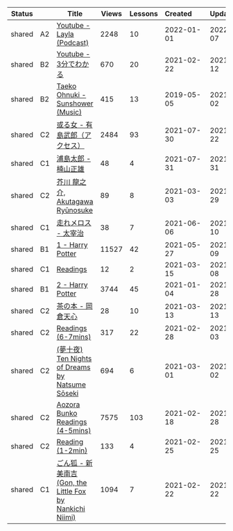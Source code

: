 |Status| |Title|Views|Lessons|Created&nbsp;&nbsp;&nbsp;&nbsp;&nbsp;&nbsp;|Updated&nbsp;&nbsp;&nbsp;&nbsp;&nbsp;&nbsp;|
|------|-|-----|-----|-------|--------------|--------------|
|shared|A2|[Youtube - Layla (Podcast)](https://www.lingq.com/en/learn/ja/web/library/course/990105)|2248|10|2022-01-01|2022-01-07
|shared|B2|[Youtube - 3分でわかる](https://www.lingq.com/en/learn/ja/web/library/course/796377)|670|20|2021-02-22|2021-10-12
|shared|B2|[Taeko Ohnuki - Sunshower (Music)](https://www.lingq.com/en/learn/ja/web/library/course/462636)|415|13|2019-05-05|2021-10-02
|shared|C2|[或る女 - 有島武郎（アクセス）](https://www.lingq.com/en/learn/ja/web/library/course/890748)|2484|93|2021-07-30|2021-08-22
|shared|C1|[浦島太郎 - 楠山正雄](https://www.lingq.com/en/learn/ja/web/library/course/891529)|48|4|2021-07-31|2021-07-31
|shared|C2|[芥川 龍之介, Akutagawa Ryūnosuke](https://www.lingq.com/en/learn/ja/web/library/course/803231)|89|8|2021-03-03|2021-07-29
|shared|C1|[走れメロス - 太宰治](https://www.lingq.com/en/learn/ja/web/library/course/860023)|38|7|2021-06-06|2021-06-10
|shared|B1|[1 - Harry Potter](https://www.lingq.com/en/learn/ja/web/library/course/854312)|11527|42|2021-05-27|2021-06-09
|shared|C1|[Readings](https://www.lingq.com/en/learn/ja/web/library/course/811588)|12|2|2021-03-15|2021-06-08
|shared|B1|[2 - Harry Potter](https://www.lingq.com/en/learn/ja/web/library/course/763592)|3744|45|2021-01-04|2021-05-28
|shared|C2|[茶の本 - 岡倉天心](https://www.lingq.com/en/learn/ja/web/library/course/809805)|28|10|2021-03-13|2021-03-13
|shared|C2|[Readings (6-7mins)](https://www.lingq.com/en/learn/ja/web/library/course/800766)|317|22|2021-02-28|2021-03-03
|shared|C2|[(夢十夜) Ten Nights of Dreams by Natsume Sōseki](https://www.lingq.com/en/learn/ja/web/library/course/801912)|694|6|2021-03-01|2021-03-02
|shared|C2|[Aozora Bunko Readings (4-5mins)](https://www.lingq.com/en/learn/ja/web/library/course/793510)|7575|103|2021-02-18|2021-02-28
|shared|C2|[Reading (1-2min)](https://www.lingq.com/en/learn/ja/web/library/course/798926)|133|4|2021-02-25|2021-02-25
|shared|C1|[ごん狐 - 新美南吉 (Gon, the Little Fox by Nankichi Niimi)](https://www.lingq.com/en/learn/ja/web/library/course/796710)|1094|7|2021-02-22|2021-02-22
